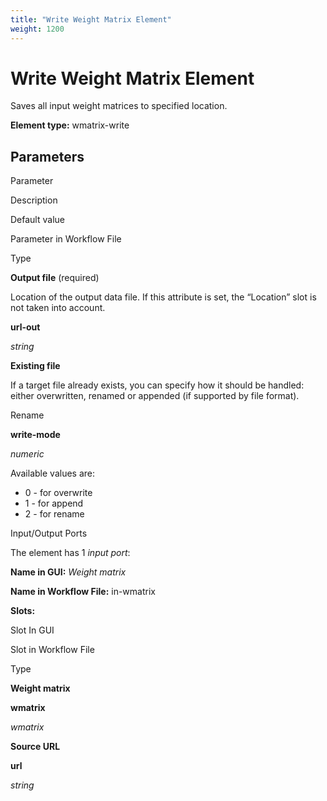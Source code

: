 ```yaml
---
title: "Write Weight Matrix Element"
weight: 1200
---
```



# Write Weight Matrix Element

Saves all input weight matrices to specified location.

**Element type:** wmatrix-write

Parameters
----------

Parameter

Description

Default value

Parameter in Workflow File

Type

**Output file** (required)

Location of the output data file. If this attribute is set, the “Location” slot is not taken into account.



**url-out**

_string_

**Existing file**

If a target file already exists, you can specify how it should be handled: either overwritten, renamed or appended (if supported by file format).

Rename

**write-mode**

_numeric_

Available values are:

*   0 - for overwrite
*   1 - for append
*   2 - for rename

Input/Output Ports

The element has 1 _input port_:

**Name in GUI:** _Weight matrix_

**Name in Workflow File:** in-wmatrix

**Slots:**

Slot In GUI

Slot in Workflow File

Type

**Weight matrix**

**wmatrix**

_wmatrix_

**Source URL**

**url**

_string_
